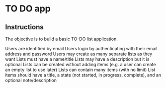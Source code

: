 # TO DO app

## Instructions
The objective is to build a basic TO-DO list application.

Users are identified by email
Users login by authenticating with their email address and password
Users may create as many separate lists as they want
Lists must have a name/title
Lists may have a description but it is optional
Lists can be created without adding items (e.g. a user can create an empty list to use later)
Lists can contain many items (with no limit)
List items should have a title, a state (not started, in progress, complete), and an optional note/description
